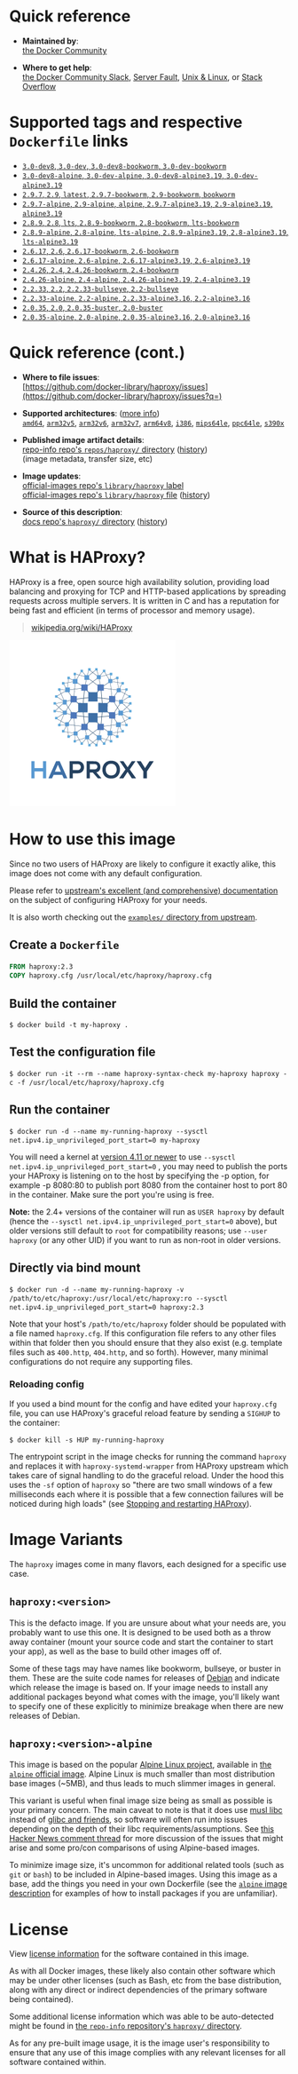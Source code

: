 <!--

********************************************************************************

WARNING:

    DO NOT EDIT "haproxy/README.md"

    IT IS AUTO-GENERATED

    (from the other files in "haproxy/" combined with a set of templates)

********************************************************************************

-->

# Quick reference

-	**Maintained by**:  
	[the Docker Community](https://github.com/docker-library/haproxy)

-	**Where to get help**:  
	[the Docker Community Slack](https://dockr.ly/comm-slack), [Server Fault](https://serverfault.com/help/on-topic), [Unix & Linux](https://unix.stackexchange.com/help/on-topic), or [Stack Overflow](https://stackoverflow.com/help/on-topic)

# Supported tags and respective `Dockerfile` links

-	[`3.0-dev8`, `3.0-dev`, `3.0-dev8-bookworm`, `3.0-dev-bookworm`](https://github.com/docker-library/haproxy/blob/d033d2e4b3486f8d1c30a4fa5d484000604dbf03/3.0/Dockerfile)
-	[`3.0-dev8-alpine`, `3.0-dev-alpine`, `3.0-dev8-alpine3.19`, `3.0-dev-alpine3.19`](https://github.com/docker-library/haproxy/blob/d033d2e4b3486f8d1c30a4fa5d484000604dbf03/3.0/alpine/Dockerfile)
-	[`2.9.7`, `2.9`, `latest`, `2.9.7-bookworm`, `2.9-bookworm`, `bookworm`](https://github.com/docker-library/haproxy/blob/8b639f8d7d8d5d3bc42273e509fd7ef0cabdb356/2.9/Dockerfile)
-	[`2.9.7-alpine`, `2.9-alpine`, `alpine`, `2.9.7-alpine3.19`, `2.9-alpine3.19`, `alpine3.19`](https://github.com/docker-library/haproxy/blob/92d0a2f516f348c774861766fba6bfd87b145eca/2.9/alpine/Dockerfile)
-	[`2.8.9`, `2.8`, `lts`, `2.8.9-bookworm`, `2.8-bookworm`, `lts-bookworm`](https://github.com/docker-library/haproxy/blob/8b639f8d7d8d5d3bc42273e509fd7ef0cabdb356/2.8/Dockerfile)
-	[`2.8.9-alpine`, `2.8-alpine`, `lts-alpine`, `2.8.9-alpine3.19`, `2.8-alpine3.19`, `lts-alpine3.19`](https://github.com/docker-library/haproxy/blob/5d34d74e22c28578cf57033f78017613ea0ced0c/2.8/alpine/Dockerfile)
-	[`2.6.17`, `2.6`, `2.6.17-bookworm`, `2.6-bookworm`](https://github.com/docker-library/haproxy/blob/8b639f8d7d8d5d3bc42273e509fd7ef0cabdb356/2.6/Dockerfile)
-	[`2.6.17-alpine`, `2.6-alpine`, `2.6.17-alpine3.19`, `2.6-alpine3.19`](https://github.com/docker-library/haproxy/blob/20e1b3f92d1e74b2644f5748c62a148d07e2ca43/2.6/alpine/Dockerfile)
-	[`2.4.26`, `2.4`, `2.4.26-bookworm`, `2.4-bookworm`](https://github.com/docker-library/haproxy/blob/8b639f8d7d8d5d3bc42273e509fd7ef0cabdb356/2.4/Dockerfile)
-	[`2.4.26-alpine`, `2.4-alpine`, `2.4.26-alpine3.19`, `2.4-alpine3.19`](https://github.com/docker-library/haproxy/blob/3a8296a8e525bfff099f553cf79a46fc9ad384f2/2.4/alpine/Dockerfile)
-	[`2.2.33`, `2.2`, `2.2.33-bullseye`, `2.2-bullseye`](https://github.com/docker-library/haproxy/blob/8b639f8d7d8d5d3bc42273e509fd7ef0cabdb356/2.2/Dockerfile)
-	[`2.2.33-alpine`, `2.2-alpine`, `2.2.33-alpine3.16`, `2.2-alpine3.16`](https://github.com/docker-library/haproxy/blob/3eaa160ca6c050f3451b7aad648f06ebc0a8bb22/2.2/alpine/Dockerfile)
-	[`2.0.35`, `2.0`, `2.0.35-buster`, `2.0-buster`](https://github.com/docker-library/haproxy/blob/8b639f8d7d8d5d3bc42273e509fd7ef0cabdb356/2.0/Dockerfile)
-	[`2.0.35-alpine`, `2.0-alpine`, `2.0.35-alpine3.16`, `2.0-alpine3.16`](https://github.com/docker-library/haproxy/blob/ecaebdd6ebd66297882800ef9d55edfd0b52237d/2.0/alpine/Dockerfile)

# Quick reference (cont.)

-	**Where to file issues**:  
	[https://github.com/docker-library/haproxy/issues](https://github.com/docker-library/haproxy/issues?q=)

-	**Supported architectures**: ([more info](https://github.com/docker-library/official-images#architectures-other-than-amd64))  
	[`amd64`](https://hub.docker.com/r/amd64/haproxy/), [`arm32v5`](https://hub.docker.com/r/arm32v5/haproxy/), [`arm32v6`](https://hub.docker.com/r/arm32v6/haproxy/), [`arm32v7`](https://hub.docker.com/r/arm32v7/haproxy/), [`arm64v8`](https://hub.docker.com/r/arm64v8/haproxy/), [`i386`](https://hub.docker.com/r/i386/haproxy/), [`mips64le`](https://hub.docker.com/r/mips64le/haproxy/), [`ppc64le`](https://hub.docker.com/r/ppc64le/haproxy/), [`s390x`](https://hub.docker.com/r/s390x/haproxy/)

-	**Published image artifact details**:  
	[repo-info repo's `repos/haproxy/` directory](https://github.com/docker-library/repo-info/blob/master/repos/haproxy) ([history](https://github.com/docker-library/repo-info/commits/master/repos/haproxy))  
	(image metadata, transfer size, etc)

-	**Image updates**:  
	[official-images repo's `library/haproxy` label](https://github.com/docker-library/official-images/issues?q=label%3Alibrary%2Fhaproxy)  
	[official-images repo's `library/haproxy` file](https://github.com/docker-library/official-images/blob/master/library/haproxy) ([history](https://github.com/docker-library/official-images/commits/master/library/haproxy))

-	**Source of this description**:  
	[docs repo's `haproxy/` directory](https://github.com/docker-library/docs/tree/master/haproxy) ([history](https://github.com/docker-library/docs/commits/master/haproxy))

# What is HAProxy?

HAProxy is a free, open source high availability solution, providing load balancing and proxying for TCP and HTTP-based applications by spreading requests across multiple servers. It is written in C and has a reputation for being fast and efficient (in terms of processor and memory usage).

> [wikipedia.org/wiki/HAProxy](https://en.wikipedia.org/wiki/HAProxy)

![logo](https://raw.githubusercontent.com/docker-library/docs/4da3e2446a4c257c3a32faac6256bee81f770316/haproxy/logo.png)

# How to use this image

Since no two users of HAProxy are likely to configure it exactly alike, this image does not come with any default configuration.

Please refer to [upstream's excellent (and comprehensive) documentation](https://docs.haproxy.org/) on the subject of configuring HAProxy for your needs.

It is also worth checking out the [`examples/` directory from upstream](http://git.haproxy.org/?p=haproxy-2.3.git;a=tree;f=examples).

## Create a `Dockerfile`

```dockerfile
FROM haproxy:2.3
COPY haproxy.cfg /usr/local/etc/haproxy/haproxy.cfg
```

## Build the container

```console
$ docker build -t my-haproxy .
```

## Test the configuration file

```console
$ docker run -it --rm --name haproxy-syntax-check my-haproxy haproxy -c -f /usr/local/etc/haproxy/haproxy.cfg
```

## Run the container

```console
$ docker run -d --name my-running-haproxy --sysctl net.ipv4.ip_unprivileged_port_start=0 my-haproxy
```

You will need a kernel at [version 4.11 or newer](https://github.com/moby/moby/issues/8460#issuecomment-312459310) to use `--sysctl net.ipv4.ip_unprivileged_port_start=0` , you may need to publish the ports your HAProxy is listening on to the host by specifying the -p option, for example -p 8080:80 to publish port 8080 from the container host to port 80 in the container. Make sure the port you're using is free.

**Note:** the 2.4+ versions of the container will run as `USER haproxy` by default (hence the `--sysctl net.ipv4.ip_unprivileged_port_start=0` above), but older versions still default to `root` for compatibility reasons; use `--user haproxy` (or any other UID) if you want to run as non-root in older versions.

## Directly via bind mount

```console
$ docker run -d --name my-running-haproxy -v /path/to/etc/haproxy:/usr/local/etc/haproxy:ro --sysctl net.ipv4.ip_unprivileged_port_start=0 haproxy:2.3
```

Note that your host's `/path/to/etc/haproxy` folder should be populated with a file named `haproxy.cfg`. If this configuration file refers to any other files within that folder then you should ensure that they also exist (e.g. template files such as `400.http`, `404.http`, and so forth). However, many minimal configurations do not require any supporting files.

### Reloading config

If you used a bind mount for the config and have edited your `haproxy.cfg` file, you can use HAProxy's graceful reload feature by sending a `SIGHUP` to the container:

```console
$ docker kill -s HUP my-running-haproxy
```

The entrypoint script in the image checks for running the command `haproxy` and replaces it with `haproxy-systemd-wrapper` from HAProxy upstream which takes care of signal handling to do the graceful reload. Under the hood this uses the `-sf` option of `haproxy` so "there are two small windows of a few milliseconds each where it is possible that a few connection failures will be noticed during high loads" (see [Stopping and restarting HAProxy](http://www.haproxy.org/download/2.3/doc/management.txt)).

# Image Variants

The `haproxy` images come in many flavors, each designed for a specific use case.

## `haproxy:<version>`

This is the defacto image. If you are unsure about what your needs are, you probably want to use this one. It is designed to be used both as a throw away container (mount your source code and start the container to start your app), as well as the base to build other images off of.

Some of these tags may have names like bookworm, bullseye, or buster in them. These are the suite code names for releases of [Debian](https://wiki.debian.org/DebianReleases) and indicate which release the image is based on. If your image needs to install any additional packages beyond what comes with the image, you'll likely want to specify one of these explicitly to minimize breakage when there are new releases of Debian.

## `haproxy:<version>-alpine`

This image is based on the popular [Alpine Linux project](https://alpinelinux.org), available in [the `alpine` official image](https://hub.docker.com/_/alpine). Alpine Linux is much smaller than most distribution base images (~5MB), and thus leads to much slimmer images in general.

This variant is useful when final image size being as small as possible is your primary concern. The main caveat to note is that it does use [musl libc](https://musl.libc.org) instead of [glibc and friends](https://www.etalabs.net/compare_libcs.html), so software will often run into issues depending on the depth of their libc requirements/assumptions. See [this Hacker News comment thread](https://news.ycombinator.com/item?id=10782897) for more discussion of the issues that might arise and some pro/con comparisons of using Alpine-based images.

To minimize image size, it's uncommon for additional related tools (such as `git` or `bash`) to be included in Alpine-based images. Using this image as a base, add the things you need in your own Dockerfile (see the [`alpine` image description](https://hub.docker.com/_/alpine/) for examples of how to install packages if you are unfamiliar).

# License

View [license information](http://www.haproxy.org/download/1.5/doc/LICENSE) for the software contained in this image.

As with all Docker images, these likely also contain other software which may be under other licenses (such as Bash, etc from the base distribution, along with any direct or indirect dependencies of the primary software being contained).

Some additional license information which was able to be auto-detected might be found in [the `repo-info` repository's `haproxy/` directory](https://github.com/docker-library/repo-info/tree/master/repos/haproxy).

As for any pre-built image usage, it is the image user's responsibility to ensure that any use of this image complies with any relevant licenses for all software contained within.
